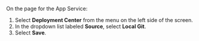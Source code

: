 On the page for the App Service: 

1. Select **Deployment Center** from the menu on the left side of the screen.
1. In the dropdown list labeled **Source**, select **Local Git**.
1. Select **Save**.
